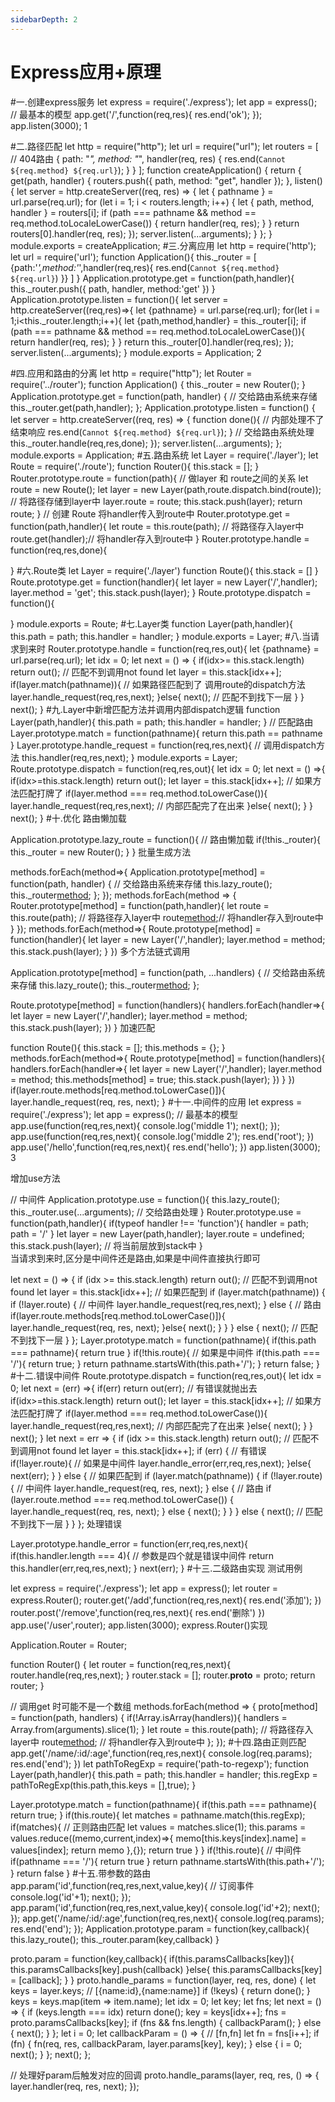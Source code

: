```yaml
---
sidebarDepth: 2
---
```


# Express应用+原理
#一.创建express服务
let express = require('./express');
let app = express();
// 最基本的模型
app.get('/',function(req,res){
	res.end('ok');
});
app.listen(3000);
1

#二.路径匹配
let http = require("http");
let url = require("url");
let routers = [ // 404路由
  {
    path: "*",
    method: "*",
    handler(req, res) {
      res.end(`Cannot ${req.method} ${req.url}`);
    }
  }
];
function createApplication() {
  return {
    get(path, handler) {
      routers.push({
        path,
        method: "get",
        handler
      });
    },
    listen() {
      let server = http.createServer((req, res) => {
        let { pathname } = url.parse(req.url);
        for (let i = 1; i < routers.length; i++) {
          let { path, method, handler } = routers[i];
          if (path === pathname && method == req.method.toLocaleLowerCase()) {
            return handler(req, res);
          }
        }
        return routers[0].handler(req, res);
      });
      server.listen(...arguments);
    }
  };
}
module.exports = createApplication;
#三.分离应用
let http = require('http');
let url = require('url');
function Application(){
    this._router = [
        {path:'*',method:'*',handler(req,res){
            res.end(`Cannot ${req.method} ${req.url}`)
        }}
    ]
}
Application.prototype.get = function(path,handler){
    this._router.push({
        path,
        handler,
        method:'get'
    })
}
Application.prototype.listen = function(){
    let server = http.createServer((req,res)=>{
        let {pathname} = url.parse(req.url);
        for(let i = 1;i<this._router.length;i++){
            let {path,method,handler} = this._router[i];
            if (path === pathname && method == req.method.toLocaleLowerCase()){
                return handler(req, res);
            }
        }
        return this._router[0].handler(req,res);
    });
    server.listen(...arguments);
}
module.exports = Application;
2

#四.应用和路由的分离
let http = require("http");
let Router = require('../router');
function Application() {
  this._router = new Router();
}
Application.prototype.get = function(path, handler) {
  // 交给路由系统来存储
  this._router.get(path,handler);
};
Application.prototype.listen = function() {
  let server = http.createServer((req, res) => {
    function done(){ // 内部处理不了结束响应
        res.end(`Cannot ${req.method} ${req.url}`);
    }
    // 交给路由系统处理
    this._router.handle(req,res,done);
  });
  server.listen(...arguments);
};
module.exports = Application;
#五.路由系统
let Layer = require('./layer');
let Route = require('./route');
function Router(){
    this.stack = [];
}
Router.prototype.route = function(path){
    // 做layer 和 route之间的关系
    let route = new Route();
    let layer = new Layer(path,route.dispatch.bind(route)); // 将路径存储到layer中
    layer.route = route;
    this.stack.push(layer);
    return route;
}
// 创建 Route 将handler传入到route中
Router.prototype.get = function(path,handler){
    let route = this.route(path); // 将路径存入layer中
    route.get(handler);// 将handler存入到route中
}
Router.prototype.handle = function(req,res,done){
    
}
#六.Route类
let Layer = require('./layer')
function Route(){
    this.stack = []
}
Route.prototype.get = function(handler){
    let layer = new Layer('/',handler);
    layer.method = 'get';
    this.stack.push(layer);
}
Route.prototype.dispatch = function(){
    
}
module.exports = Route;
#七.Layer类
function Layer(path,handler){
    this.path = path;
    this.handler = handler;
}
module.exports = Layer;
#八.当请求到来时
Router.prototype.handle = function(req,res,out){
    let {pathname} = url.parse(req.url);
    let idx = 0;
    let next = () => {
        if(idx>= this.stack.length) return out(); // 匹配不到调用not found
        let layer = this.stack[idx++];
        if(layer.match(pathname)){ // 如果路径匹配到了 调用route的dispatch方法
            layer.handle_request(req,res,next);
        }else{
            next(); // 匹配不到找下一层
        }
    }
    next();
}
#九.Layer中新增匹配方法并调用内部dispatch逻辑
function Layer(path,handler){
    this.path = path;
    this.handler = handler;
}
// 匹配路由
Layer.prototype.match = function(pathname){
    return this.path == pathname
}
Layer.prototype.handle_request = function(req,res,next){
    // 调用dispatch方法
    this.handler(req,res,next);
}
module.exports = Layer;
Route.prototype.dispatch = function(req,res,out){
    let idx = 0;
    let next = () =>{
        if(idx>=this.stack.length) return out();
        let layer = this.stack[idx++];
        // 如果方法匹配打牌了
        if(layer.method === req.method.toLowerCase()){
            layer.handle_request(req,res,next); // 内部匹配完了在出来
        }else{
            next();
        }
    }
    next();
}
#十.优化
路由懒加载

Application.prototype.lazy_route = function(){ // 路由懒加载
    if(!this._router){
        this._router = new Router();
    }
}
批量生成方法

methods.forEach(method=>{
    Application.prototype[method] = function(path, handler) {
        // 交给路由系统来存储
        this.lazy_route();
        this._router[method](path,handler);
      };
});
methods.forEach(method => {
    Router.prototype[method] = function(path,handler){
        let route = this.route(path); // 将路径存入layer中
        route[method](handler);// 将handler存入到route中
    }
});
methods.forEach(method=>{
    Route.prototype[method] = function(handler){
        let layer = new Layer('/',handler);
        layer.method = method;
        this.stack.push(layer);
    }
})
多个方法链式调用

Application.prototype[method] = function(path, ...handlers) { 
        // 交给路由系统来存储
        this.lazy_route();
        this._router[method](path,handlers);
};

Route.prototype[method] = function(handlers){
  handlers.forEach(handler=>{
    let layer = new Layer('/',handler);
    layer.method = method;
    this.stack.push(layer);
  })
}
加速匹配

function Route(){
    this.stack = [];
    this.methods = {};
}
methods.forEach(method=>{
    Route.prototype[method] = function(handlers){
        handlers.forEach(handler=>{
            let layer = new Layer('/',handler);
            layer.method = method;
            this.methods[method] = true;
            this.stack.push(layer);
        })
    }
})
if(layer.route.methods[req.method.toLowerCase()]){
	layer.handle_request(req, res, next);
}
#十一.中间件的应用
let express = require('./express');
let app = express();
// 最基本的模型
app.use(function(req,res,next){
    console.log('middle 1');
    next();
});
app.use(function(req,res,next){
    console.log('middle 2');
    res.end('root');
})
app.use('/hello',function(req,res,next){
    res.end('hello');
})
app.listen(3000);
3

增加use方法

// 中间件
Application.prototype.use = function(){
    this.lazy_route();
    this._router.use(...arguments); // 交给路由处理
}
Router.prototype.use = function(path,handler){
    if(typeof handler !== 'function'){
        handler = path;
        path = '/'
    }
    let layer = new Layer(path,handler);
    layer.route = undefined;
    this.stack.push(layer); // 将当前层放到stack中
}   
当请求到来时,区分是中间件还是路由,如果是中间件直接执行即可

let next = () => {
    if (idx >= this.stack.length) return out(); // 匹配不到调用not found
    let layer = this.stack[idx++];
    // 如果匹配到
    if (layer.match(pathname)) {
      if (!layer.route) { // 中间件
        layer.handle_request(req,res,next);
      } else { // 路由
        if(layer.route.methods[req.method.toLowerCase()]){
            layer.handle_request(req, res, next);
        }else{
            next();
        }
      }
    } else {
      next(); // 匹配不到找下一层
    }
  };
Layer.prototype.match = function(pathname){
    if(this.path === pathname){
        return true
    }
    if(!this.route){ // 如果是中间件
        if(this.path === '/'){
            return true;
        }
        return pathname.startsWith(this.path+'/');
    }
    return false;
}
#十二.错误中间件
Route.prototype.dispatch = function(req,res,out){
    let idx = 0;
    let next = (err) =>{
        if(err) return out(err); // 有错误就抛出去
        if(idx>=this.stack.length) return out();
        let layer = this.stack[idx++];
        // 如果方法匹配打牌了
        if(layer.method === req.method.toLowerCase()){
            layer.handle_request(req,res,next); // 内部匹配完了在出来
        }else{
            next();
        }
    }
    next();
}
let next = err => {
    if (idx >= this.stack.length) return out(); // 匹配不到调用not found
    let layer = this.stack[idx++];
    if (err) { // 有错误
        if(!layer.route){ // 如果是中间件
            layer.handle_error(err,req,res,next);
        }else{
            next(err); 
        }
    } else {
      // 如果匹配到
      if (layer.match(pathname)) {
        if (!layer.route) {
          // 中间件
          layer.handle_request(req, res, next);
        } else {
          // 路由
          if (layer.route.method === req.method.toLowerCase()) {
            layer.handle_request(req, res, next);
          } else {
            next();
          }
        }
      } else {
        next(); // 匹配不到找下一层
      }
    }
  };
处理错误

Layer.prototype.handle_error = function(err,req,res,next){
    if(this.handler.length === 4){ // 参数是四个就是错误中间件
        return this.handler(err,req,res,next);
    }
    next(err);
}
#十三.二级路由实现
测试用例

let express = require('./express');
let app = express();
let router = express.Router();
router.get('/add',function(req,res,next){
    res.end('添加');
})
router.post('/remove',function(req,res,next){
    res.end('删除')
})
app.use('/user',router);
app.listen(3000);
express.Router()实现

Application.Router = Router;

function Router() {
  let router =  function(req,res,next){
    router.handle(req,res,next);
  }
  router.stack = [];
  router.__proto__ = proto;
  return router;
}

// 调用get 时可能不是一个数组
methods.forEach(method => {
    proto[method] = function(path, handlers) {
    if(!Array.isArray(handlers)){
        handlers = Array.from(arguments).slice(1);
    }
    let route = this.route(path); // 将路径存入layer中
    route[method](handlers); // 将handler存入到route中
  };
});
#十四.路由正则匹配
app.get('/name/:id/:age',function(req,res,next){
    console.log(req.params);
    res.end('end');
})
let pathToRegExp = require('path-to-regexp');
function Layer(path,handler){
    this.path = path;
    this.handler = handler;
    this.regExp = pathToRegExp(this.path,this.keys = [],true);
}

Layer.prototype.match = function(pathname){ 
    if(this.path === pathname){
        return true;
    }
    if(this.route){
        let matches = pathname.match(this.regExp);
        if(matches){ // 正则路由匹配
            let values = matches.slice(1);
            this.params = values.reduce((memo,current,index)=>{
                memo[this.keys[index].name] = values[index];
                return memo
            },{});
            return true
        }
    }
    if(!this.route){ // 中间件
        if(pathname === '/'){
            return true
        }
        return pathname.startsWith(this.path+'/');
    }
    return false
}
#十五.带参数的路由
app.param('id',function(req,res,next,value,key){ // 订阅事件
    console.log('id'+1);
    next();
});
app.param('id',function(req,res,next,value,key){
    console.log('id'+2);
    next();
});
app.get('/name/:id/:age',function(req,res,next){
    console.log(req.params);
    res.end('end');
});
Application.prototype.param = function(key,callback){
    this.lazy_route();
    this._router.param(key,callback)
}

proto.param = function(key,callback){
    if(this.paramsCallbacks[key]){
        this.paramsCallbacks[key].push(callback)
    }else{
        this.paramsCallbacks[key] = [callback];
    }
}
proto.handle_params = function(layer, req, res, done) {
  let keys = layer.keys; // [{name:id},{name:name}]
  if (!keys) {
    return done();
  }
  keys = keys.map(item => item.name);
  let idx = 0;
  let key;
  let fns;
  let next = () => {
    if (keys.length === idx) return done();
    key = keys[idx++];
    fns = proto.paramsCallbacks[key];
    if (fns && fns.length) {
      callbackParam();
    } else {
      next();
    }
  };
  let i = 0;
  let callbackParam = () => {
    // [fn,fn]
    let fn = fns[i++];
    if (fn) {
      fn(req, res, callbackParam, layer.params[key], key);
    } else {
      i = 0;
      next();
    }
  };
  next();
};

// 处理好param后触发对应的回调
proto.handle_params(layer, req, res, () => {
    layer.handler(req, res, next);
});
